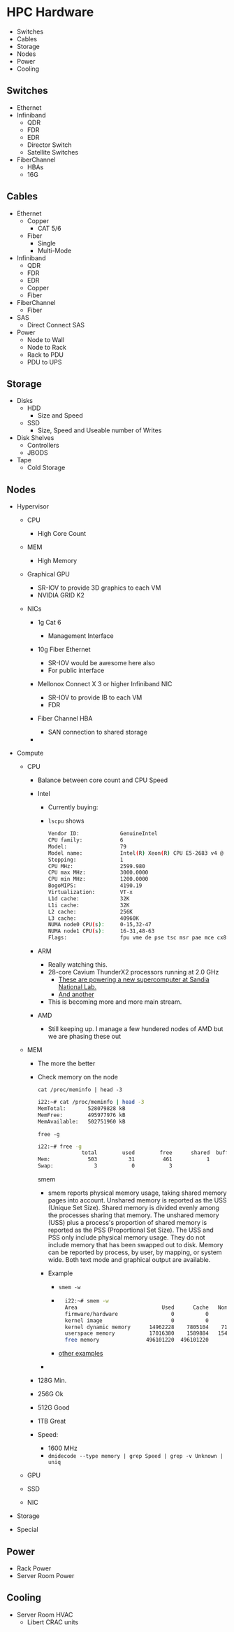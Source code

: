 # HPC Hardware

* Switches
* Cables
* Storage
* Nodes
* Power
* Cooling

## Switches

* Ethernet
* Infiniband
    * QDR
    * FDR
    * EDR
    * Director Switch
    * Satellite Switches
* FiberChannel
    * HBAs
    * 16G

## Cables

- Ethernet
    - Copper
        - CAT 5/6
    - Fiber
    	- Single
    	- Multi-Mode
- Infiniband
    - QDR
    - FDR
    - EDR
    - Copper
    - Fiber
- FiberChannel
    - Fiber
- SAS
    - Direct Connect SAS
- Power
    - Node to Wall
    - Node to Rack
    - Rack to PDU
    - PDU to UPS

## Storage

* Disks
    * HDD
        * Size and Speed
    * SSD
        * Size, Speed and Useable number of Writes
* Disk Shelves
    * Controllers
    * JBODS
* Tape
    * Cold Storage

## Nodes

* Hypervisor

    * CPU

        * High Core Count

    * MEM

        * High Memory

    * Graphical GPU

        * SR-IOV to provide 3D graphics to each VM
        * NVIDIA GRID K2

    * NICs

        * 1g Cat 6
            * Management Interface
        * 10g Fiber Ethernet
            * SR-IOV would be awesome here also
            * For public interface
        * Mellonox Connect X 3 or higher Infiniband NIC 
            * SR-IOV to provide IB to each VM
            * FDR
        * Fiber Channel HBA
            * SAN connection to shared storage

        * 

* Compute

    * CPU

        * Balance between core count and CPU Speed

        * Intel

            * Currently buying:

            * `lscpu` shows

                ```bash
                Vendor ID:             GenuineIntel
                CPU family:            6
                Model:                 79
                Model name:            Intel(R) Xeon(R) CPU E5-2683 v4 @ 2.10GHz
                Stepping:              1
                CPU MHz:               2599.980
                CPU max MHz:           3000.0000
                CPU min MHz:           1200.0000
                BogoMIPS:              4190.19
                Virtualization:        VT-x
                L1d cache:             32K
                L1i cache:             32K
                L2 cache:              256K
                L3 cache:              40960K
                NUMA node0 CPU(s):     0-15,32-47
                NUMA node1 CPU(s):     16-31,48-63
                Flags:                 fpu vme de pse tsc msr pae mce cx8 apic sep mtrr pge mca cmov pat pse36 clflush dts acpi mmx fxsr sse sse2 ss ht tm pbe syscall nx pdpe1gb rdtscp lm constant_tsc arch_perfmon pebs bts rep_good nopl xtopology nonstop_tsc aperfmperf eagerfpu pni pclmulqdq dtes64 monitor ds_cpl vmx smx est tm2 ssse3 fma cx16 xtpr pdcm pcid dca sse4_1 sse4_2 x2apic movbe popcnt tsc_deadline_timer aes xsave avx f16c rdrand lahf_lm abm 3dnowprefetch epb cat_l3 cdp_l3 invpcid_single intel_pt spec_ctrl ibpb_support tpr_shadow vnmi flexpriority ept vpid fsgsbase tsc_adjust bmi1 hle avx2 smep bmi2 erms invpcid rtm cqm rdt_a rdseed adx smap xsaveopt cqm_llc cqm_occup_llc cqm_mbm_total cqm_mbm_local dtherm ida arat pln pts
                ```

        * ARM

            * Really watching this.
            * 28-core Cavium ThunderX2 processors running at 2.0 GHz
                * [These are powering a new supercomputer at Sandia National Lab.](https://www.top500.org/news/sandia-to-install-first-petascale-supercomputer-powered-by-arm-processors/)
                * [And another](https://www.top500.org/news/cray-adds-arm-option-to-xc50-supercomputer/)
            * This is becoming more and more main stream.

        * AMD

            * Still keeping up. I manage a few hundered nodes of AMD but we are phasing these out

    * MEM

        * The more the better

        * Check memory on the node

            `cat /proc/meminfo | head -3` 

            ```bash
            i22:~# cat /proc/meminfo | head -3
            MemTotal:       528079828 kB
            MemFree:        495977976 kB
            MemAvailable:   502751960 kB
            ```

            `free -g` 

            ```bash
            i22:~# free -g
                          total        used        free      shared  buff/cache   available
            Mem:            503          31         461           1          10         467
            Swap:             3           0           3
            
            ```

            smem

            * smem  reports physical memory usage, taking shared memory pages into account.  Unshared memory is reported as the USS (Unique Set Size).  Shared memory is divided evenly among the processes sharing that memory.  The unshared memory (USS) plus a process's proportion of shared memory is reported as the PSS  (Proportional  Set Size).  The USS and PSS only include physical memory usage.  They do not include memory that has been swapped out to disk. Memory can be reported by process, by user, by mapping, or system wide.  Both text mode and graphical output are available.

            * Example

                * `smem -w`  

                * ```bash
                    i22:~# smem -w
                    Area                           Used      Cache   Noncache 
                    firmware/hardware                 0          0          0 
                    kernel image                      0          0          0 
                    kernel dynamic memory      14962228    7805104    7157124 
                    userspace memory           17016380    1589884   15426496 
                    free memory               496101220  496101220          0 
                    ```

                * [other examples](https://www.techrepublic.com/article/how-to-install-and-use-the-smem-memory-reporting-tool-in-linux/)

            * 

        * 128G Min.

        * 256G Ok

        * 512G Good

        * 1TB Great

        * Speed:

            * 1600 MHz
            * `dmidecode --type memory | grep Speed | grep -v Unknown | uniq`

    * GPU

    * SSD

    * NIC

* Storage

* Special

## Power

* Rack Power
* Server Room Power

## Cooling

* Server Room HVAC
    * Libert CRAC units
